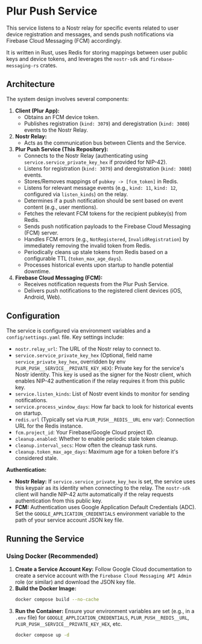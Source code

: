 # Plur Push Service

This service listens to a Nostr relay for specific events related to user device registration and messages, and sends push notifications via Firebase Cloud Messaging (FCM) accordingly.

It is written in Rust, uses Redis for storing mappings between user public keys and device tokens, and leverages the `nostr-sdk` and `firebase-messaging-rs` crates.

## Architecture

The system design involves several components:

1.  **Client (Plur App):**
    *   Obtains an FCM device token.
    *   Publishes registration (`kind: 3079`) and deregistration (`kind: 3080`) events to the Nostr Relay.
2.  **Nostr Relay:**
    *   Acts as the communication bus between Clients and the Service.
3.  **Plur Push Service (This Repository):**
    *   Connects to the Nostr Relay (authenticating using `service.service_private_key_hex` if provided for NIP-42).
    *   Listens for registration (`kind: 3079`) and deregistration (`kind: 3080`) events.
    *   Stores/Removes mappings of `pubkey -> [fcm_token]` in Redis.
    *   Listens for relevant message events (e.g., `kind: 11`, `kind: 12`, configured via `listen_kinds`) on the relay.
    *   Determines if a push notification should be sent based on event content (e.g., user mentions).
    *   Fetches the relevant FCM tokens for the recipient pubkey(s) from Redis.
    *   Sends push notification payloads to the Firebase Cloud Messaging (FCM) server.
    *   Handles FCM errors (e.g., `NotRegistered`, `InvalidRegistration`) by immediately removing the invalid token from Redis.
    *   Periodically cleans up stale tokens from Redis based on a configurable TTL (`token_max_age_days`).
    *   Processes historical events upon startup to handle potential downtime.
4.  **Firebase Cloud Messaging (FCM):**
    *   Receives notification requests from the Plur Push Service.
    *   Delivers push notifications to the registered client devices (iOS, Android, Web).

## Configuration

The service is configured via environment variables and a `config/settings.yaml` file. Key settings include:

*   `nostr.relay_url`: The URL of the Nostr relay to connect to.
*   `service.service_private_key_hex` (Optional, field name `service_private_key_hex`, overridden by env `PLUR_PUSH__SERVICE__PRIVATE_KEY_HEX`): Private key for the service's Nostr identity. This key is used as the signer for the Nostr client, which enables NIP-42 authentication if the relay requires it from this public key.
*   `service.listen_kinds`: List of Nostr event kinds to monitor for sending notifications.
*   `service.process_window_days`: How far back to look for historical events on startup.
*   `redis.url` (Typically set via `PLUR_PUSH__REDIS__URL` env var): Connection URL for the Redis instance.
*   `fcm.project_id`: Your Firebase/Google Cloud project ID.
*   `cleanup.enabled`: Whether to enable periodic stale token cleanup.
*   `cleanup.interval_secs`: How often the cleanup task runs.
*   `cleanup.token_max_age_days`: Maximum age for a token before it's considered stale.

**Authentication:**

*   **Nostr Relay:** If `service.service_private_key_hex` is set, the service uses this keypair as its identity when connecting to the relay. The `nostr-sdk` client will handle NIP-42 `AUTH` automatically if the relay requests authentication from this public key.
*   **FCM:** Authentication uses Google Application Default Credentials (ADC). Set the `GOOGLE_APPLICATION_CREDENTIALS` environment variable to the path of your service account JSON key file.

## Running the Service

### Using Docker (Recommended)

1.  **Create a Service Account Key:** Follow Google Cloud documentation to create a service account with the `Firebase Cloud Messaging API Admin` role (or similar) and download the JSON key file.
2.  **Build the Docker Image:**
    ```bash
    docker compose build --no-cache
    ```
3.  **Run the Container:**
    Ensure your environment variables are set (e.g., in a `.env` file) for `GOOGLE_APPLICATION_CREDENTIALS`, `PLUR_PUSH__REDIS__URL`, `PLUR_PUSH__SERVICE__PRIVATE_KEY_HEX`, etc.
    ```bash
    docker compose up -d
    ```